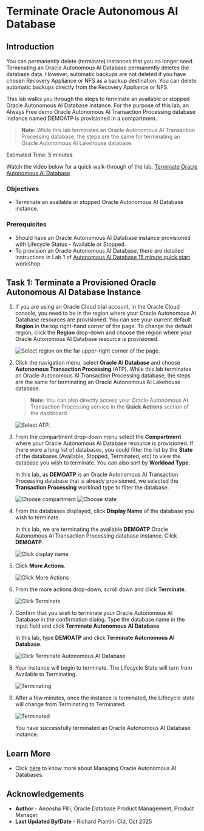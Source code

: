# Terminate Oracle Autonomous AI Database

## Introduction

You can permanently delete (terminate) instances that you no longer need. Terminating an Oracle Autonomous AI Database permanently deletes the database data. However, automatic backups are not deleted if you have chosen Recovery Appliance or NFS as a backup destination. You can delete automatic backups directly from the Recovery Appliance or NFS.

This lab walks you through the steps to terminate an available or stopped Oracle Autonomous AI Database instance. For the purpose of this lab, an Always Free demo Oracle Autonomous AI Transaction Processing database instance named DEMOATP is provisioned in a compartment.
>**Note:** While this lab terminates an Oracle Autonomous AI Transaction Processing database, the steps are the same for terminating an Oracle Autonomous AI Lakehouse database.

Estimated Time: 5 minutes

Watch the video below for a quick walk-through of the lab.
[Terminate Oracle Autonomous AI Database](videohub:1_kxh3trkp)

### Objectives

- Terminate an available or stopped Oracle Autonomous AI Database instance.

### Prerequisites

- Should have an Oracle Autonomous AI Database instance provisioned with Lifecycle Status - Available or Stopped.
- To provision an Oracle Autonomous AI Database, there are detailed instructions in Lab 1 of [Autonomous AI Database 15 minute quick start](https://livelabs.oracle.com/pls/apex/dbpm/r/livelabs/view-workshop?wid=928) workshop.

## Task 1: Terminate a Provisioned Oracle Autonomous AI Database Instance

1. If you are using an Oracle Cloud trial account, in the Oracle Cloud console, you need to be in the region where your Oracle Autonomous AI Database resources are provisioned. You can see your current default **Region** in the top right-hand corner of the page. To change the default region, click the **Region** drop-down and choose the region where your Oracle Autonomous AI Database resource is provisioned.

    ![Select region on the far upper-right corner of the page.](https://oracle-livelabs.github.io/common/images/console/region.png " ")

2. Click the navigation menu, select **Oracle AI Database** and choose **Autonomous Transaction Processing** (ATP). While this lab terminates an Oracle Autonomous AI Transaction Processing database, the steps are the same for terminating an Oracle Autonomous AI Lakehouse database.

    >**Note:** You can also directly access your Oracle Autonomous AI Transaction Processing service in the **Quick Actions** section of the dashboard.

    ![Select ATP.](https://oracle-livelabs.github.io/common/images/console/database-atp.png " ")

3. From the compartment drop-down menu select the **Compartment** where your Oracle Autonomous AI Database resource is provisioned. If there were a long list of databases, you could filter the list by the **State** of the databases (Available, Stopped, Terminated, etc) to view the database you wish to terminate. You can also sort by **Workload Type**.

    In this lab, as **DEMOATP** is an Oracle Autonomous AI Transaction Processing database that is already provisioned, we selected the **Transaction Processing** workload type to filter the database.

    ![Choose compartment](./images/choose-compartment.png " ")
    ![Choose state](./images/choose-state.png " ")

4. From the databases displayed, click **Display Name** of the database you wish to terminate.

    In this lab, we are terminating the available **DEMOATP** Oracle Autonomous AI Transaction Processing database instance. Click **DEMOATP**.

    ![Click display name](./images/demoatp.png " ")

5. Click **More Actions**.

    ![Click More Actions](./images/more-actions.png " ")

6. From the more actions drop-down, scroll down and click **Terminate**.

    ![Click Terminate](./images/terminate.png " ")

7. Confirm that you wish to terminate your Oracle Autonomous AI Database in the confirmation dialog. Type the database name in the input field and click **Terminate Autonomous AI Database**.

    In this lab, type **DEMOATP** and click **Terminate Autonomous AI Database**.

    ![Click Terminate Autonomous AI Database](./images/demoatp-terminate.png " ")

8.  Your instance will begin to terminate. The Lifecycle State will turn from Available to Terminating.

    ![Terminating](./images/terminating.png " ")

9. After a few minutes, once the instance is terminated, the Lifecycle state will change from Terminating to Terminated.

    ![Terminated](./images/terminated.png " ")

    You have successfully terminated an Oracle Autonomous AI Database instance.

## Learn More

* Click [here](https://docs.oracle.com/en-us/iaas/exadata/doc/eccmanagingadbs.html#GUID-A00BC3BB-3AE6-4FBF-AEAF-2D9C14CD1D9A) to know more about Managing Oracle Autonomous AI Databases.

## Acknowledgements

* **Author** - Anoosha Pilli, Oracle Database Product Management, Product Manager
* **Last Updated By/Date** - Richard Piantini Cid, Oct 2025
